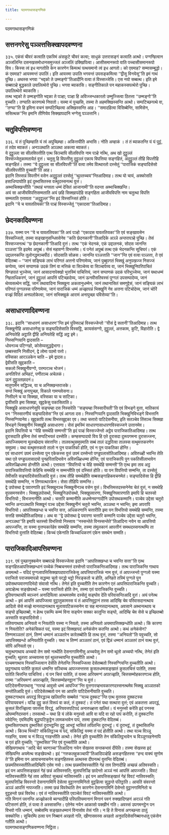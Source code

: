 ```yaml
---
title: पठमगाथासङ्गणिकं

---
```

पठमगाथासङ्गणिकं  


## सत्तनगरेसु पञ्ञत्तसिक्खापदवण्णना

३३५. एकंसं चीवरं कत्वाति एकस्मिं अंसकूटे चीवरं कत्वा; साधुकं उत्तरासङ्गं कत्वाति अत्थो। पग्गण्हित्वान अञ्जलिन्ति दसनखसमोधानसमुज्जलं अञ्जलिं उक्खिपित्वा। आसीसमानरूपो वाति पच्चासीसमानरूपो विय। किस्स त्वं इध मागतोति केन कारणेन किमत्थं पत्थयमानो त्वं इध आगतो। को एवमाह? सम्मासम्बुद्धो। कं एवमाह? आयस्मन्तं उपालिं। इति आयस्मा उपालि भगवन्तं उपसङ्कमित्वा ‘‘द्वीसु विनयेसू’’ति इमं गाथं पुच्छि। अथस्स भगवा ‘‘भद्दको ते उम्मङ्गो’’तिआदीनि वत्वा तं विस्सज्जेसि। एस नयो सब्बत्थ। इति इमे सब्बपञ्हे बुद्धकाले उपालित्थेरो पुच्छि। भगवा ब्याकासि। सङ्गीतिकाले पन महाकस्सपत्थेरो पुच्छि। उपालित्थेरो ब्याकासि।  
तत्थ भद्दको ते उम्मङ्गोति भद्दका ते पञ्हा; पञ्हा हि अविज्जन्धकारतो उम्मुज्जित्वा ठितत्ता ‘‘उम्मङ्गो’’ति वुच्चति। तग्घाति कारणत्थे निपातो। यस्मा मं पुच्छसि, तस्मा ते अहमक्खिस्सन्ति अत्थो। सम्पटिच्छनत्थे वा, ‘‘तग्घा’’ति हि इमिना वचनं सम्पटिच्छित्वा अक्खिस्सन्ति आह। ‘‘समादहित्वा विसिब्बेन्ति, सामिसेन, ससित्थक’’न्ति इमानि तीणियेव सिक्खापदानि भग्गेसु पञ्ञत्तानि।  


## चतुविपत्तिवण्णना

३३६. यं तं पुच्छिम्हाति यं त्वं अपुच्छिम्हा। अकित्तयीति अभासि। नोति अम्हाकं । तं तं ब्याकतन्ति यं यं पुट्ठं, तं तदेव ब्याकतं। अनञ्ञथाति अञ्ञथा अकत्वा ब्याकतं।  
ये दुट्ठुल्ला सा सीलविपत्तीति एत्थ किञ्चापि सीलविपत्ति नाम पञ्हे नत्थि, अथ खो दुट्ठुल्लं विस्सज्जेतुकामतायेतं वुत्तं। चतूसु हि विपत्तीसु दुट्ठुल्लं एकाय विपत्तिया सङ्गहितं, अदुट्ठुल्लं तीहि विपत्तीहि सङ्गहितं। तस्मा ‘‘ये दुट्ठुल्ला सा सीलविपत्ती’’ति वत्वा तमेव वित्थारतो दस्सेतुं ‘‘पाराजिकं सङ्घादिसेसो सीलविपत्तीति वुच्चती’’ति आह।  
इदानि तिस्सन्नं विपत्तीनं वसेन अदुट्ठुल्लं दस्सेतुं ‘‘थुल्लच्चय’’न्तिआदिमाह। तत्थ यो चायं, अक्कोसति हसाधिप्पायोति इदं दुब्भासितस्स वत्थुदस्सनत्थं वुत्तं।  
अब्भाचिक्खन्तीति ‘‘तथाहं भगवता धम्मं देसितं आजानामी’’ति वदन्ता अब्भाचिक्खन्ति।  
अयं सा आजीवविपत्तिसम्मताति अयं छहि सिक्खापदेहि सङ्गहिता आजीवविपत्ति नाम चतुत्था विपत्ति सम्मताति एत्तावता ‘‘अदुट्ठुल्ल’’न्ति इदं विस्सज्जितं होति।  
इदानि ‘‘ये च यावततियका’’ति पञ्हं विस्सज्जेतुं ‘‘एकादसा’’तिआदिमाह।  


## छेदनकादिवण्णना

३३७. यस्मा पन ‘‘ये च यावततियका’’ति अयं पञ्हो ‘‘एकादस यावततियका’’ति एवं सङ्खावसेन विस्सज्जितो, तस्मा सङ्खानुसन्धिवसेनेव ‘‘कति छेदनकानी’’तिआदिके अञ्ञे अन्तरापञ्हे पुच्छि। तेसं विस्सज्जनत्थं ‘‘छ छेदनकानी’’तिआदि वुत्तं। तत्थ ‘‘एकं भेदनकं, एकं उद्दालनकं, सोदस जानन्ति पञ्ञत्ता’’ति इदमेव अपुब्बं। सेसं महावग्गे विभत्तमेव। यं पनेतं अपुब्बं तत्थ एकं भेदनकन्ति सूचिघरं। एकं उद्दालनकन्ति तूलोनद्धमञ्चपीठं। सोदसाति सोळस। जानन्ति पञ्ञत्ताति ‘‘जान’’न्ति एवं वत्वा पञ्ञत्ता, ते एवं वेदितब्बा – ‘‘जानं सङ्घिकं लाभं परिणतं अत्तनो परिणामेय्य, जानं पुब्बुपगतं भिक्खुं अनुपखज्ज निसज्जं कप्पेय्य, जानं सप्पाणकं उदकं तिणं वा मत्तिकं वा सिञ्चेय्य वा सिञ्चापेय्य वा, जानं भिक्खुनिपरिपाचितं पिण्डपातं भुञ्जेय्य, जानं आसादनापेक्खो भुत्तस्मिं पाचित्तियं, जानं सप्पाणकं उदकं परिभुञ्जेय्य, जानं यथाधम्मं निहताधिकरणं, जानं दुट्ठुल्लं आपत्तिं पटिच्छादेय्य, जानं ऊनवीसतिवस्सं पुग्गलं उपसम्पादेय्य, जानं थेय्यसत्थेन सद्धिं, जानं तथावादिना भिक्खुना अकतानुधम्मेन, जानं तथानासितं समणुद्देसं, जानं सङ्घिकं लाभं परिणतं पुग्गलस्स परिणामेय्य, जानं पाराजिकं धम्मं अज्झापन्नं भिक्खुनिं नेव अत्तना पटिचोदेय्य, जानं चोरिं वज्झं विदितं अनपलोकेत्वा, जानं सभिक्खुकं आरामं अनापुच्छा पविसेय्या’’ति।  


## असाधारणादिवण्णना

३३८. इदानि ‘‘साधारणं असाधारण’’न्ति इमं पुरिमपञ्हं विस्सज्जेन्तो ‘‘वीसं द्वे सतानी’’तिआदिमाह। तत्थ भिक्खुनीहि असाधारणेसु छ सङ्घादिसेसाति विस्सट्ठि, कायसंसग्गो, दुट्ठुल्लं, अत्तकाम, कुटि, विहारोति। द्वे अनियतेहि अट्ठाति द्वीहि अनियतेहि सद्धिं अट्ठ इमे।  
निस्सग्गियानि द्वादसाति –  
धोवनञ्च पटिग्गहो, कोसेय्यसुद्धद्वेभागा।  
छब्बस्सानि निसीदनं, द्वे लोमा पठमो पत्तो।  
वस्सिका आरञ्ञकेन चाति – इमे द्वादस॥  
द्वेवीसति खुद्दकाति –  
सकलो भिक्खुनीवग्गो, परम्परञ्च भोजनं।  
अनतिरित्तं अभिहटं, पणीतञ्च अचेलकं।  
ऊनं दुट्ठुल्लछादनं॥  
मातुगामेन सद्धिञ्च, या च अनिक्खन्तराजके।  
सन्तं भिक्खुं अनापुच्छा, विकाले गामप्पवेसना॥  
निसीदने च या सिक्खा, वस्सिका या च साटिका।  
द्वावीसति इमा सिक्खा, खुद्दकेसु पकासिताति॥  
भिक्खूहि असाधारणेसुपि सङ्घम्हा दस निस्सरेति ‘‘सङ्घम्हा निस्सारीयती’’ति एवं विभङ्गे वुत्ता, मातिकायं पन ‘‘निस्सारणीयं सङ्घादिसेस’’न्ति एवं आगता दस। निस्सग्गियानि द्वादसाति भिक्खुनिविभङ्गे विभत्तानि निस्सग्गियानेव। खुद्दकापि तत्थ विभत्तखुद्दका एव। तथा चत्तारो पाटिदेसनीया, इति सतञ्चेव तिंसञ्च सिक्खा विभङ्गे भिक्खुनीनं भिक्खूहि असाधारणा। सेसं इमस्मिं साधारणासाधारणविस्सज्जने उत्तानमेव।  
इदानि विपत्तियो च ‘‘येहि समथेहि सम्मन्ती’’ति इदं पञ्हं विस्सज्जेन्तो अट्ठेव पाराजिकातिआदिमाह। तत्थ दुरासदाति इमिना तेसं सप्पटिभयतं दस्सेति। कण्हसप्पादयो विय हि एते दुरासदा दुरूपगमना दुरासज्जना, आपज्जियमाना मूलच्छेदाय संवत्तन्ति। तालवत्थुसमूपमाति सब्बं तालं उद्धरित्वा तालस्स वत्थुमत्तकरणेन समूपमा। यथा वत्थुमत्तकतो तालो न पुन पाकतिको होति, एवं न पुन पाकतिका होन्ति।  
एवं साधारणं उपमं दस्सेत्वा पुन एकेकस्स वुत्तं उपमं दस्सेन्तो पण्डुपलासोतिआदिमाह। अविरुळ्ही भवन्ति तेति यथा एते पण्डुपलासादयो पुनहरितादिभावेन अविरुळ्हिधम्मा होन्ति; एवं पाराजिकापि पुन पकतिसीलाभावेन अविरुळ्हिधम्मा होन्तीति अत्थो। एत्तावता ‘‘विपत्तियो च येहि समथेहि सम्मन्ती’’ति एत्थ इमा ताव अट्ठ पाराजिकविपत्तियो केहिचि समथेहि न सम्मन्तीति एवं दस्सितं होति। या पन विपत्तियो सम्मन्ति, ता दस्सेतुं तेवीसति सङ्घादिसेसातिआदि वुत्तं। तत्थ तीहि समथेहीति सब्बसङ्गाहिकवचनमेतं। सङ्घादिसेसा हि द्वीहि समथेहि सम्मन्ति, न तिणवत्थारकेन। सेसा तीहिपि सम्मन्ति।  
द्वे उपोसथा द्वे पवारणाति इदं भिक्खूनञ्च भिक्खुनीनञ्च वसेन वुत्तं। विभत्तिमत्तदस्सनेनेव चेतं वुत्तं, न समथेहि वूपसमनवसेन। भिक्खुउपोसथो, भिक्खुनिउपोसथो, भिक्खुपवारणा, भिक्खुनिपवारणाति इमापि हि चतस्सो विभत्तियो ; विभजनानीति अत्थो। चत्तारि कम्मानीति अधम्मेनवग्गादीनि उपोसथकम्मानि। पञ्चेव उद्देसा चतुरो भवन्ति अनञ्ञथाति भिक्खूनं पञ्च उद्देसा भिक्खुनीनं चतुरो भवन्ति, अञ्ञथा न भवन्ति; इमा अपरापि विभत्तियो। आपत्तिक्खन्धा च भवन्ति सत्त, अधिकरणानि चत्तारीति इमा पन विभत्तियो समथेहि सम्मन्ति, तस्मा सत्तहि समथेहीतिआदिमाह। अथ वा ‘‘द्वे उपोसथा द्वे पवारणा चत्तारि कम्मानि पञ्चेव उद्देसा चतुरो भवन्ति, अनञ्ञथा’’ति इमापि चतस्सो विभत्तियो निस्साय ‘‘नस्सन्तेते विनस्सन्तेते’’तिआदिना नयेन या आपत्तियो आपज्जन्ति, ता यस्मा वुत्तप्पकारेहेव समथेहि सम्मन्ति, तस्मा तंमूलकानं आपत्तीनं समथदस्सनत्थम्पि ता विभत्तियो वुत्ताति वेदितब्बा। किच्चं एकेनाति किच्चाधिकरणं एकेन समथेन सम्मति।  


## पाराजिकादिआपत्तिवण्णना

३३९. एवं पुच्छानुक्कमेन सब्बपञ्हे विस्सज्जेत्वा इदानि ‘‘आपत्तिक्खन्धा च भवन्ति सत्ता’’ति एत्थ सङ्गहितआपत्तिक्खन्धानं पच्चेकं निब्बचनमत्तं दस्सेन्तो पाराजिकन्तिआदिमाह। तत्थ पाराजिकन्ति गाथाय अयमत्थो – यदिदं पुग्गलापत्तिसिक्खापदपाराजिकेसु आपत्तिपाराजिकं नाम वुत्तं, तं आपज्जन्तो पुग्गलो यस्मा पराजितो पराजयमापन्नो सद्धम्मा चुतो परद्धो भट्ठो निरङ्कतो च होति, अनिहते तस्मिं पुग्गले पुन उपोसथप्पवारणादिभेदो संवासो नत्थि। तेनेतं इति वुच्चतीति तेन कारणेन एतं आपत्तिपाराजिकन्ति वुच्चति। अयञ्हेत्थ सङ्खेपत्थो – यस्मा पराजितो होति तेन, तस्मा एतं पाराजिकन्ति वुच्चति।  
दुतियगाथायपि ब्यञ्जनं अनादियित्वा अत्थमत्तमेव दस्सेतुं सङ्घोव देति परिवासन्तिआदि वुत्तं। अयं पनेत्थ अत्थो – इमं आपत्तिं आपज्जित्वा वुट्ठातुकामस्स यं तं आपत्तिवुट्ठानं तस्स आदिम्हि चेव परिवासदानत्थाय आदितो सेसे मज्झे मानत्तदानत्थाय मूलायपटिकस्सनेन वा सह मानत्तदानत्थाय, अवसाने अब्भानत्थाय च सङ्घो इच्छितब्बो, न हेत्थ एकम्पि कम्मं विना सङ्घेन सक्का कातुन्ति सङ्घो, आदिम्हि चेव सेसे च इच्छितब्बो अस्साति सङ्घादिसेसो।  
ततियगाथाय अनियतो न नियतोति यस्मा न नियतो, तस्मा अनियतो अयमापत्तिक्खन्धोति अत्थो। किं कारणा न नियतोति? अनेकंसिकतं पदं, यस्मा इदं सिक्खापदं अनेकंसेन कतन्ति अत्थो। कथं अनेकंसेन? तिण्णमञ्ञतरं ठानं, तिण्णं धम्मानं अञ्ञतरेन कारेतब्बोति हि तत्थ वुत्तं, तस्मा ‘‘अनियतो’’ति पवुच्चति, सो आपत्तिक्खन्धो अनियतोति वुच्चति। यथा च तिण्णं अञ्ञतरं ठानं, एवं द्विन्नं धम्मानं अञ्ञतरं ठानं यत्थ वुत्तं, सोपि अनियतो एव।  
चतुत्थगाथाय अच्चयो तेन समो नत्थीति देसनागामिनीसु अच्चयेसु तेन समो थूलो अच्चयो नत्थि, तेनेतं इति वुच्चति; थूलत्ता अच्चयस्स एतं थुल्लच्चयन्ति वुच्चतीति अत्थो।  
पञ्चमगाथाय निस्सज्जित्वान देसेति तेनेतन्ति निस्सज्जित्वा देसेतब्बतो निस्सग्गियन्ति वुच्चतीति अत्थो।  
छट्ठगाथाय पातेति कुसलं धम्मन्ति सञ्चिच्च आपज्जन्तस्स कुसलधम्मसङ्खातं कुसलचित्तं पातेति, तस्मा पातेति चित्तन्ति पाचित्तियं। यं पन चित्तं पातेति, तं यस्मा अरियमग्गं अपरज्झति, चित्तसम्मोहकारणञ्च होति, तस्मा ‘‘अरियमग्गं अपरज्झति, चित्तसम्मोहनट्ठान’’न्ति च वुत्तं।  
पाटिदेसनीयगाथासु ‘‘गारय्हं आवुसो धम्मं आपज्जि’’न्ति वुत्तगारय्हभावकारणदस्सनत्थमेव भिक्खु अञ्ञातको सन्तोतिआदि वुत्तं। पटिदेसेतब्बतो पन सा आपत्ति पाटिदेसनीयाति वुच्चति।  
दुक्कटगाथाय अपरद्धं विरद्धञ्च खलितन्ति सब्बमेतं ‘‘यञ्च दुक्कट’’न्ति एत्थ वुत्तस्स दुक्कटस्स परियायवचनं। यञ्हि दुट्ठु कतं विरूपं वा कतं, तं दुक्कटं। तं पनेतं यथा सत्थारा वुत्तं; एवं अकतत्ता अपरद्धं, कुसलं विरज्झित्वा पवत्तत्ता विरद्धं, अरियवत्तपटिपदं अनारुळ्हत्ता खलितं। यं मनुस्सो करेति इदं पनस्स ओपम्मनिदस्सनं। तस्सत्थो – यथा हि यं लोके मनुस्सो आवि वा यदि वा रहो पापं करोति, तं दुक्कटन्ति पवेदेन्ति; एवमिदम्पि बुद्धप्पटिकुट्ठेन लामकभावेन पापं, तस्मा दुक्कटन्ति वेदितब्बं।  
दुब्भासितगाथाय दुब्भासितं दुराभट्ठन्ति दुट्ठु आभट्ठं भासितं लपितन्ति दुराभट्ठं। यं दुराभट्ठं, तं दुब्भासितन्ति अत्थो। किञ्च भिय्यो? संकिलिट्ठञ्च यं पदं, संकिलिट्ठं यस्मा तं पदं होतीति अत्थो। तथा यञ्च विञ्ञू गरहन्ति, यस्मा च नं विञ्ञू गरहन्तीति अत्थो। तेनेतं इति वुच्चतीति तेन संकिलिट्ठभावेन च विञ्ञुगरहनेनापि च एतं इति वुच्चति; ‘‘दुब्भासित’’न्ति एवं वुच्चतीति अत्थो।  
सेखियगाथाय ‘‘आदि चेतं चरणञ्चा’’तिआदिना नयेन सेखस्स सन्तकभावं दीपेति। तस्मा सेखस्स इदं सेखियन्ति अयमेत्थ सङ्खेपत्थो। इदं ‘‘गरुकलहुकञ्चापी’’तिआदिपञ्हेहि असङ्गहितस्स ‘‘हन्द वाक्यं सुणोम ते’’ति इमिना पन आयाचनवचनेन सङ्गहितस्स अत्थस्स दीपनत्थं वुत्तन्ति वेदितब्बं।  
छन्नमतिवस्सतीतिआदिम्हिपि एसेव नयो। तत्थ छन्नमतिवस्सतीति गेहं ताव तिणादीहि अच्छन्नं अतिवस्सति। इदं पन आपत्तिसङ्खातं गेहं छन्नं अतिवस्सति; मूलापत्तिञ्हि छादेन्तो अञ्ञं नवं आपत्तिं आपज्जति। विवटं नातिवस्सतीति गेहं ताव अविवटं सुच्छन्नं नातिवस्सति। इदं पन आपत्तिसङ्खातं गेहं विवटं नातिवस्सति; मूलापत्तिञ्हि विवरन्तो देसनागामिनिं देसेत्वा वुट्ठानगामिनितो वुट्ठहित्वा सुद्धन्ते पतिट्ठाति। आयतिं संवरन्तो अञ्ञं आपत्तिं नापज्जति। तस्मा छन्नं विवरेथाति तेन कारणेन देसनागामिनिं देसेन्तो वुट्ठानगामिनितो च वुट्ठहन्तो छन्नं विवरेथ। एवं तं नातिवस्सतीति एवञ्चेतं विवटं नातिवस्सतीति अत्थो।  
गति मिगानं पवनन्ति अज्झोकासे ब्यग्घादीहि परिपातियमानानं मिगानं पवनं रुक्खादिगहनं अरञ्ञं गति पटिसरणं होति, तं पत्वा ते अस्सासन्ति। एतेनेव नयेन आकासो पक्खीनं गति। अवस्सं उपगमनट्ठेन पन विभवो गति धम्मानं, सब्बेसम्पि सङ्खतधम्मानं विनासोव तेसं गति। न हि ते विनासं अगच्छन्ता ठातुं सक्कोन्ति। सुचिरम्पि ठत्वा पन निब्बानं अरहतो गति, खीणासवस्स अरहतो अनुपादिसेसनिब्बानधातु एकंसेन गतीति अत्थो।  
पठमगाथासङ्गणिकवण्णना निट्ठिता।  